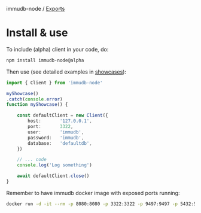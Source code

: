 immudb-node / [Exports](modules.md)

# Install & use

To include (alpha) client in your code, do:

```sh
npm install immudb-node@alpha
```

Then use (see detailed examples in [showcases](../immudb-node-showcase/)):

```ts
import { Client } from 'immudb-node'

myShowcase()
.catch(console.error)
function myShowcase() {

    const defaultClient = new Client({
        host:       '127.0.0.1',
        port:       3322,
        user:       'immudb',
        password:   'immudb',
        database:   'defaultdb',
    })

    // ... code
    console.log('Log something')

    await defaultClient.close()
}
```

Remember to have immudb docker image with exposed ports running:

```sh
docker run -d -it --rm -p 8080:8080 -p 3322:3322 -p 9497:9497 -p 5432:5432 --name immudb codenotary/immudb:latest
```
